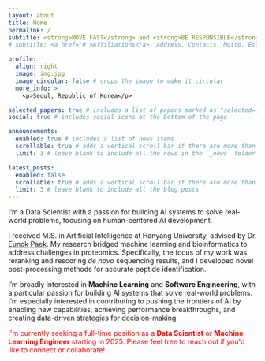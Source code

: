 ```yaml
---
layout: about
title: Home
permalink: /
subtitle: <strong>MOVE FAST</strong> and <strong>BE RESPONSIBLE</strong>
# subtitle: <a href='#'>Affiliations</a>. Address. Contacts. Motto. Etc.

profile:
  align: right
  image: img.jpg
  image_circular: false # crops the image to make it circular
  more_info: >
    <p>Seoul, Republic of Korea</p>

selected_papers: true # includes a list of papers marked as "selected={true}"
social: true # includes social icons at the bottom of the page

announcements:
  enabled: true # includes a list of news items
  scrollable: true # adds a vertical scroll bar if there are more than 3 news items
  limit: 3 # leave blank to include all the news in the `_news` folder

latest_posts:
  enabled: false
  scrollable: true # adds a vertical scroll bar if there are more than 3 new posts items
  limit: 3 # leave blank to include all the blog posts
---
```


I’m a Data Scientist with a passion for building AI systems to solve real-world problems, focusing on human-centered AI development.

I received M.S. in Artificial Intelligence at Hanyang University, advised by Dr. [Eunok Paek](http://bislab.hanyang.ac.kr/index.php?mid=Professor). My research bridged machine learning and bioinformatics to address challenges in proteomics. Specifically, the focus of my work was reranking and rescoring <em>de novo</em> sequencing results, and I developed novel post-processing methods for accurate peptide identification.

I’m broadly interested in <strong>Machine Learning</strong> and <strong>Software Engineering</strong>, with a particular passion for building AI systems that solve real-world problems. I’m especially interested in contributing to pushing the frontiers of AI by enabling new capabilities, achieving performance breakthroughs, and creating data-driven strategies for decision-making.

<span style="color: red;">I'm currently seeking a full-time position as a <strong style="color: red;">Data Scientist</strong> or <strong style="color: red;">Machine Learning Engineer</strong> starting in 2025. Please feel free to reach out if you'd like to connect or collaborate!</span>

